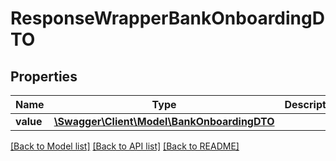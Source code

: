 # ResponseWrapperBankOnboardingDTO

## Properties
Name | Type | Description | Notes
------------ | ------------- | ------------- | -------------
**value** | [**\Swagger\Client\Model\BankOnboardingDTO**](BankOnboardingDTO.md) |  | [optional] 

[[Back to Model list]](../README.md#documentation-for-models) [[Back to API list]](../README.md#documentation-for-api-endpoints) [[Back to README]](../README.md)


